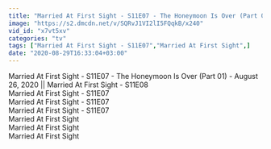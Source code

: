 ```yaml
---
title: "Married At First Sight - S11E07 - The Honeymoon Is Over (Part 01) - August 26, 2020 Married At First Sight - S11E08"
image: "https://s2.dmcdn.net/v/SQRvJ1VI2lI5FQqkB/x240"
vid_id: "x7vt5xv"
categories: "tv"
tags: ["Married At First Sight - S11E07","Married At First Sight",]
date: "2020-08-29T16:33:04+03:00"
---
```

Married At First Sight - S11E07 - The Honeymoon Is Over (Part 01) - August 26, 2020 || Married At First Sight - S11E08  <br>Married At First Sight - S11E07  <br>Married At First Sight - S11E07  <br>Married At First Sight - S11E07  <br>Married At First Sight  <br>Married At First Sight  <br>Married At First Sight  <br>
